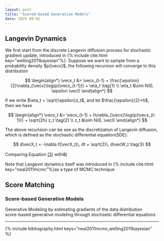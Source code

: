 ```yaml
---
layout: post
title: "Scored-based Generative Models"
date: 2025-09-01
---
```

$$
\newcommand{\eqref}[1]{<a href="#eq#1">(\ref{#1})</a>}
$$

## Langevin Dynamics
We first start from the discrete Langevin diffusion process for stochastic gradient update, introduced in {% include cite.html key="welling2011bayesian"%}. Suppose we want to sample from a probability density $p(\vecx)$, the following recursion will converge to this distribution

$$
\begin{align*}
\vecx_t &= \vecx_{t-1} + \frac{\epsilon}{2}\nabla_{\vecx}\log{p(\vecx_{t-1})} + \eta_t \tag{1} \\
\eta_t &\sim N(0, \epsilon \vecI)
\end{align*}
$$

If we write $\eta_t = \sqrt{\epsilon}z_t$, and let $\frac{\epsilon}{2}=h$, then we have  

$$
\begin{align*}
\vecx_t &= \vecx_{t-1} + h\nabla_{\vecx}\log{p(\vecx_{t-1})} + \sqrt{2h} z_t  \tag{2} \\
z_t &\sim N(0, \vecI)
\end{align*}
$$  

The above recurision can be see as the discretization of Langevin diffusion, which is defined as the stochastic differential equation(SDE):

<span id="eq3"></span>
$$
d\vecX_t = -\nabla f(\vecX_t)\, dt + \sqrt{2}\, d\vecW_t  \tag{3}
$$

Comparing Equation [(3)](#eq3) with和



Note that Langevin dynamics itself was introduced in {% include cite.html key="neal2011mcmc"%}as a type of MCMC technique


## Score Matching
### Score-based Generative Models
Generative Modeling by estimating gradients of the data distribution  
score-based generative modeling through stochastic differential equations

---
{% include bibliography.html keys="neal2011mcmc,welling2011bayesian" %}

